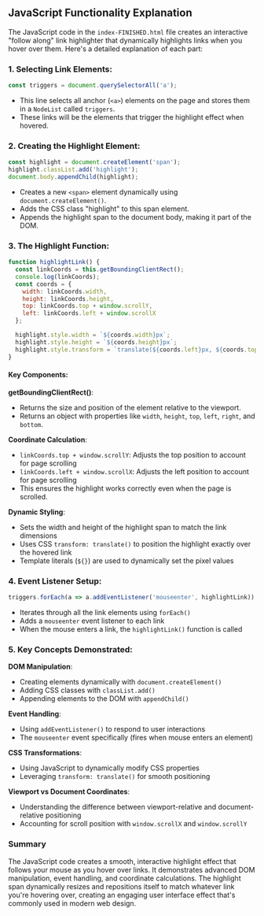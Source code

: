 ## JavaScript Functionality Explanation

The JavaScript code in the `index-FINISHED.html` file creates an interactive "follow along" link highlighter that dynamically highlights links when you hover over them. Here's a detailed explanation of each part:

### 1. **Selecting Link Elements**:
```javascript
const triggers = document.querySelectorAll('a');
```
- This line selects all anchor (`<a>`) elements on the page and stores them in a `NodeList` called `triggers`.
- These links will be the elements that trigger the highlight effect when hovered.

### 2. **Creating the Highlight Element**:
```javascript
const highlight = document.createElement('span');
highlight.classList.add('highlight');
document.body.appendChild(highlight);
```
- Creates a new `<span>` element dynamically using `document.createElement()`.
- Adds the CSS class "highlight" to this span element.
- Appends the highlight span to the document body, making it part of the DOM.

### 3. **The Highlight Function**:
```javascript
function highlightLink() {
  const linkCoords = this.getBoundingClientRect();
  console.log(linkCoords);
  const coords = {
    width: linkCoords.width,
    height: linkCoords.height,
    top: linkCoords.top + window.scrollY,
    left: linkCoords.left + window.scrollX
  };

  highlight.style.width = `${coords.width}px`;
  highlight.style.height = `${coords.height}px`;
  highlight.style.transform = `translate(${coords.left}px, ${coords.top}px)`;
}
```

#### Key Components:

**getBoundingClientRect()**:
- Returns the size and position of the element relative to the viewport.
- Returns an object with properties like `width`, `height`, `top`, `left`, `right`, and `bottom`.

**Coordinate Calculation**:
- `linkCoords.top + window.scrollY`: Adjusts the top position to account for page scrolling
- `linkCoords.left + window.scrollX`: Adjusts the left position to account for page scrolling
- This ensures the highlight works correctly even when the page is scrolled.

**Dynamic Styling**:
- Sets the width and height of the highlight span to match the link dimensions
- Uses CSS `transform: translate()` to position the highlight exactly over the hovered link
- Template literals (`${}`) are used to dynamically set the pixel values

### 4. **Event Listener Setup**:
```javascript
triggers.forEach(a => a.addEventListener('mouseenter', highlightLink));
```
- Iterates through all the link elements using `forEach()`
- Adds a `mouseenter` event listener to each link
- When the mouse enters a link, the `highlightLink()` function is called

### 5. **Key Concepts Demonstrated**:

**DOM Manipulation**:
- Creating elements dynamically with `document.createElement()`
- Adding CSS classes with `classList.add()`
- Appending elements to the DOM with `appendChild()`

**Event Handling**:
- Using `addEventListener()` to respond to user interactions
- The `mouseenter` event specifically (fires when mouse enters an element)

**CSS Transformations**:
- Using JavaScript to dynamically modify CSS properties
- Leveraging `transform: translate()` for smooth positioning

**Viewport vs Document Coordinates**:
- Understanding the difference between viewport-relative and document-relative positioning
- Accounting for scroll position with `window.scrollX` and `window.scrollY`

### Summary

The JavaScript code creates a smooth, interactive highlight effect that follows your mouse as you hover over links. It demonstrates advanced DOM manipulation, event handling, and coordinate calculations. The highlight span dynamically resizes and repositions itself to match whatever link you're hovering over, creating an engaging user interface effect that's commonly used in modern web design.
